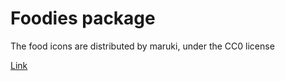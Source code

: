 # Foodies package

The food icons are distributed by maruki, under the CC0 license

[Link](https://opengameart.org/content/foodies)
